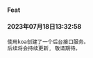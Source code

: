 
<section>
<h4>Feat</h4>
<h4>2023年07月18日13:32:58</h4>
</section>

```js
使用koa创建了一个后台接口服务。
后续将会持续更新, 敬请期待。
```

